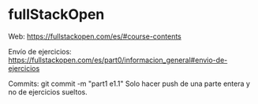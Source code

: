 # fullStackOpen
Web:
https://fullstackopen.com/es/#course-contents

Envío de ejercicios:
https://fullstackopen.com/es/part0/informacion_general#envio-de-ejercicios

Commits:
git commit -m "part1 e1.1"
Solo hacer push de una parte entera y no de ejercicios sueltos.

